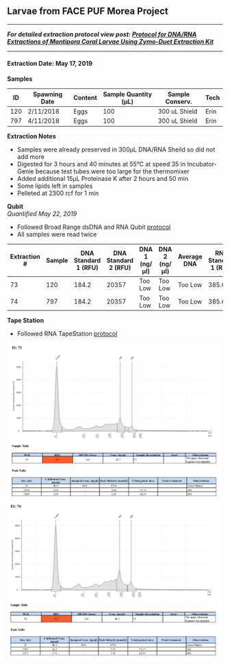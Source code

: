## Larvae from FACE PUF Morea Project

--- 
***For detailed extraction protocol view post: [Protocol for DNA/RNA Extractions of Montipora Coral Larvae Using Zymo-Duet Extraction Kit](https://echille.github.io/E.-Chille-Open-Lab-Notebook/Protocol-for-DNA-RNA-Extractions-of-Montipora-Coral-Larvae-Using-Zymo-Duet-Extraction-Kit/)***

---


#### Extraction Date: May 17, 2019
**Samples**

|ID|Spawning Date|Content|Sample Quantity (µL)|Sample Conserv.|Tech|
|---|---|---|---|---|---|
|120|2/11/2018|Eggs|100|300 uL Shield|Erin|
|797|4/11/2018|Eggs|100|300 uL Shield|Erin|

**Extraction Notes**
- Samples were already preserved in 300µL DNA/RNA Sheild so did not add more
- Digested for 3 hours and 40 minutes at 55°C at speed 35 in Incubator-Genie because test tubes were too large for the thermomixer
- Added additional 15µL Proteinase K after 2 hours and 50 min
- Some lipids left in samples
- Pelleted at 2300 rcf for 1 min

**Qubit**  
*Quantified May 22, 2019*
- Followed Broad Range dsDNA and RNA Qubit [protocol](https://meschedl.github.io/MESPutnam_Open_Lab_Notebook/Qubit-Protocol/)
- All samples were read twice 

|Extraction #|Sample|DNA Standard 1 (RFU)|DNA Standard 2 (RFU)|DNA 1 (ng/µl)|DNA 2 (ng/µl)|Average DNA| RNA Standard 1 (RFU)| RNA Standard 2 (RFU)| RNA 1 (ng/µl)|RNA 2 (ng/ul)|Average RNA|
|--------|------|----------|----------|-------------|-------------|-------------|-------------|----|----|----|----|
|73|120|184.2|20357|Too Low|Too Low|Too Low|385.6|10602|60.4|60.4|60.4|
|74|797|184.2|20357|Too Low|Too Low|Too Low|385.6|10602|88.2|88.0|88.1|

**Tape Station**  
- Followed RNA TapeStation [protocol](https://meschedl.github.io/MESPutnam_Open_Lab_Notebook/RNA-TapeStation-Protocol/)

![TS-biomin-Ext-Batch-12-73.png](https://raw.githubusercontent.com/echille/E.-Chille-Open-Lab-Notebook/master/images/TS-Morea-FACE-PUF-Test%20Batch-Ext-73.png) 
![TS-biomin-Ext-Batch-12-74.png](https://raw.githubusercontent.com/echille/E.-Chille-Open-Lab-Notebook/master/images/TS-Morea-FACE-PUF-Test%20Batch-Ext-74.png) 
